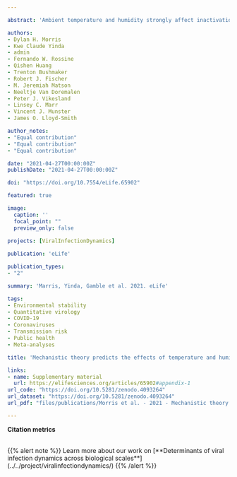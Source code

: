 ```yaml
---

abstract: 'Ambient temperature and humidity strongly affect inactivation rates of enveloped viruses, but a mechanistic, quantitative theory of these effects has been elusive. We measure the stability of SARS-CoV-2 on an inert surface at nine temperature and humidity conditions and develop a mechanistic model to explain and predict how temperature and humidity alter virus inactivation. We find SARS-CoV-2 survives longest at low temperatures and extreme relative humidities (RH); median estimated virus half-life is >24 hr at 10&deg;C and 40% RH, but &thickapprox;1.5 hr at 27&deg;C and 65% RH. Our mechanistic model uses fundamental chemistry to explain why inactivation rate increases with increased temperature and shows a U-shaped dependence on RH. The model accurately predicts existing measurements of five different human coronaviruses, suggesting that shared mechanisms may affect stability for many viruses. The results indicate scenarios of high transmission risk, point to mitigation strategies, and advance the mechanistic study of virus transmission.'

authors: 
- Dylan H. Morris
- Kwe Claude Yinda
- admin
- Fernando W. Rossine
- Qishen Huang
- Trenton Bushmaker
- Robert J. Fischer
- M. Jeremiah Matson
- Neeltje Van Doremalen
- Peter J. Vikesland
- Linsey C. Marr
- Vincent J. Munster
- James O. Lloyd-Smith

author_notes:
- "Equal contribution"
- "Equal contribution"
- "Equal contribution"

date: "2021-04-27T00:00:00Z"
publishDate: "2021-04-27T00:00:00Z"

doi: "https://doi.org/10.7554/eLife.65902"

featured: true

image:
  caption: ''
  focal_point: ""
  preview_only: false
  
projects: [ViralInfectionDynamics]

publication: 'eLife'

publication_types:
- "2"

summary: 'Marris, Yinda, Gamble et al. 2021. eLife'

tags:
- Environmental stability
- Quantitative virology
- COVID-19
- Coronaviruses
- Transmission risk
- Public health
- Meta-analyses

title: 'Mechanistic theory predicts the effects of temperature and humidity on inactivation of SARS-CoV-2 and other enveloped viruses'

links:
- name: Supplementary material
  url: https://elifesciences.org/articles/65902#appendix-1
url_code: "https://doi.org/10.5281/zenodo.4093264"
url_dataset: "https://doi.org/10.5281/zenodo.4093264"
url_pdf: "files/publications/Morris et al. - 2021 - Mechanistic theory predicts the effects of temperature.pdf"

---
```


<!--Morris D.H.\*, Yinda K.C.\*, Gamble A.\*, Rossine F.W., Huang Q., Bushmaker T., Fischer R.J., Matson M.J., van Doremalen N., Vikesland P.J., Marr L.C., Munster V.J. and Lloyd-Smith J.O. (2021). Mechanistic theory predicts the effects of temperature and humidity on inactivation of SARS-CoV-2 and other enveloped viruses. *eLife* 10, e65902 (\*equal contribution).-->

**Citation metrics**

<!-- For the Altmetric badge -->
<script type='text/javascript' src='https://d1bxh8uas1mnw7.cloudfront.net/assets/embed.js'></script>

<!-- Table with badges -->
<div class="row">
  <div class="col-12 col-lg-8">
    <div class="row">
      <div class="col-md-8">
      <!-- Dimensions badge -->
      <span class="__dimensions_badge_embed__" data-doi="10.7554/eLife.65902" data-hide-zero-citations="true" data-legend="hover-right" data-style="small_circle"></span><script async src="https://badge.dimensions.ai/badge.js" charset="utf-8"></script>
       </div>
       <div class="col-md-4">
       <!-- Altmetric badge -->
       <div data-badge-popover="right" data-badge-type="donut" data-doi="10.7554/eLife.65902" data-hide-less-than="10" class="altmetric-embed"></div>
       </div>
    </div>
  </div>
</div>

<br>
{{% alert note %}}
Learn more about our work on [**Determinants of viral infection dynamics across biological scales**](../../project/viralinfectiondynamics/) 
{{% /alert %}}